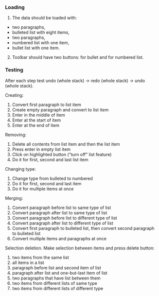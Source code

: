 ### Loading

1. The data should be loaded with:
  * two paragraphs,
  * bulleted list with eight items,
  * two paragraphs,
  * numbered list with one item,
  * bullet list with one item.
2. Toolbar should have two buttons: for bullet and for numbered list.

### Testing

After each step test undo (whole stack) -> redo (whole stack) -> undo (whole stack).

Creating:

1. Convert first paragraph to list item
2. Create empty paragraph and convert to list item
3. Enter in the middle of item
4. Enter at the start of item
5. Enter at the end of item

Removing:

1. Delete all contents from list item and then the list item
2. Press enter in empty list item
3. Click on highlighted button ("turn off" list feature)
4. Do it for first, second and last list item

Changing type:

1. Change type from bulleted to numbered
2. Do it for first, second and last item
3. Do it for multiple items at once

Merging:

1. Convert paragraph before list to same type of list
2. Convert paragraph after list to same type of list
3. Convert paragraph before list to different type of list
4. Convert paragraph after list to different type of list
5. Convert first paragraph to bulleted list, then convert second paragraph to bulleted list
6. Convert multiple items and paragraphs at once

Selection deletion. Make selection between items and press delete button:

1. two items from the same list
2. all items in a list
3. paragraph before list and second item of list
4. paragraph after list and one-but-last item of list
5. two paragraphs that have list between them
6. two items from different lists of same type
7. two items from different lists of different type
